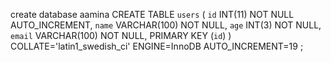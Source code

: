 create database aamina
CREATE TABLE `users` (
	`id` INT(11) NOT NULL AUTO_INCREMENT,
	`name` VARCHAR(100) NOT NULL,
	`age` INT(3) NOT NULL,
	`email` VARCHAR(100) NOT NULL,
	PRIMARY KEY (`id`)
)
COLLATE='latin1_swedish_ci'
ENGINE=InnoDB
AUTO_INCREMENT=19
;

